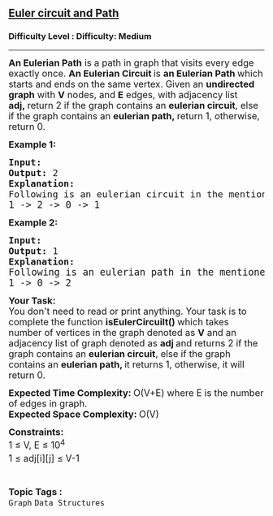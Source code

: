 <h2><a href="https://www.geeksforgeeks.org/problems/euler-circuit-and-path/1?page=3&difficulty%5B%5D=1&category%5B%5D=Graph&sortBy=submissions">Euler circuit and Path</a></h2><h3>Difficulty Level : Difficulty: Medium</h3><hr><div class="problems_problem_content__Xm_eO"><p><span style="font-size: 18px;"><strong>An Eulerian Path</strong> is a path in graph that visits every edge exactly once. <strong>An Eulerian Circuit </strong>is <strong>an Eulerian Path </strong>which starts and ends on the same vertex. Given an <strong>undirected graph</strong> with <strong>V</strong> nodes, and <strong>E</strong> edges, with adjacency list <strong>adj,&nbsp;</strong>return 2 if the graph contains an <strong>eulerian circuit</strong>, else if the graph contains an <strong>eulerian path,&nbsp;</strong>return 1, otherwise, return 0.</span></p>
<p><span style="font-size: 18px;"><strong>Example 1:</strong></span></p>
<pre><span style="font-size: 18px;"><strong>Input: 
</strong></span><img src="https://media.geeksforgeeks.org/img-practice/PROD/addEditProblem/700537/Web/Other/c191d733-5295-4e4a-81b7-7a1de77ec269_1685086734.png" alt="">
<strong><span style="font-size: 18px;">Output: </span></strong><span style="font-size: 18px;">2
<strong>Explanation: <br></strong>Following is an eulerian circuit in the mentioned graph<strong><br></strong></span><span style="font-size: 14pt;">1 -&gt; 2 -&gt; 0 -&gt; 1</span></pre>
<p><span style="font-size: 18px;"><strong>Example 2:</strong></span></p>
<pre><span style="font-size: 18px;"><strong>Input: </strong>
</span><img src="https://media.geeksforgeeks.org/img-practice/PROD/addEditProblem/700537/Web/Other/c5419f69-5051-4865-aabe-4898ff1c92f3_1685086735.png" alt="">
<strong><span style="font-size: 18px;">Output: </span></strong><span style="font-size: 18px;">1
<strong>Explanation: <br></strong></span><span style="font-size: 14pt;">Following is an eulerian path in the mentioned graph<br>1 -&gt; 0 -&gt; 2</span></pre>
<p><span style="font-size: 18px;"><strong>Your Task:</strong><br>You don't need to read or print anything. Your task is to complete the function <strong>isEulerCircuilt()&nbsp;</strong>which takes number of vertices in the graph denoted as <strong>V</strong> and an adjacency list of graph denoted as <strong>adj </strong>and&nbsp;</span><span style="font-size: 18px;">returns 2 if the graph contains an&nbsp;</span><strong style="font-size: 18px;">eulerian circuit</strong><span style="font-size: 18px;">, else if the graph contains an&nbsp;</span><strong style="font-size: 18px;">eulerian path, </strong><span style="font-size: 18px;">it returns 1, otherwise, it will return 0.</span></p>
<p><span style="font-size: 18px;"><strong>Expected Time Complexity:&nbsp;</strong>O(V+E) where E is the number of edges in graph.<br><strong>Expected Space Complexity:&nbsp;</strong>O(V)</span></p>
<p><span style="font-size: 18px;"><strong>Constraints:</strong><br>1 ≤ V, E ≤ 10<sup>4<br></sup>1 ≤ adj[i][j] ≤ V-1<sup><br></sup></span></p></div><br><p><span style=font-size:18px><strong>Topic Tags : </strong><br><code>Graph</code>&nbsp;<code>Data Structures</code>&nbsp;